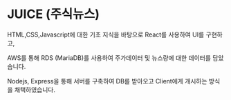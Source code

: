 # JUICE (주식뉴스)
HTML,CSS,Javascript에 대한 기초 지식을 바탕으로 React를 사용하여 UI를 구현하고,

AWS를 통해 RDS (MariaDB)를 사용하여 주가데이터 및 뉴스량에 대한 데이터를 담았습니다.

Nodejs, Express을 통해 서버를 구축하여 DB를 받아오고 Client에게 개시하는 방식을 채택하였습니다.
